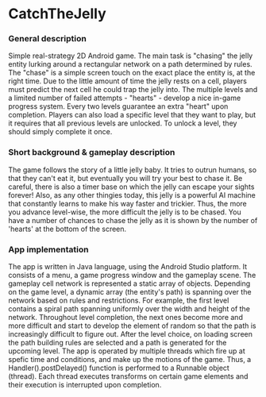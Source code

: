 # CatchTheJelly

<h3> General description </h3>

Simple real-strategy 2D Android game. The main task is "chasing" the jelly entity lurking around a rectangular network on a path determined by rules. The "chase" is a simple screen touch on the exact place the entity is, at the right time. Due to the little amount of time the jelly rests on a cell, players must predict the next cell he could trap the jelly into.
The multiple levels and a limited number of failed attempts - "hearts" - develop a nice in-game progress system. Every two levels guarantee an extra "heart" upon completion.
Players can also load a specific level that they want to play, but it requires that all previous levels are unlocked. To unlock a level, they should simply complete it once.

<h3> Short background & gameplay description </h3>

The game follows the story of a little jelly baby. It tries to outrun humans, so that they can't eat it, but eventually you will try your best to chase it. Be careful, there is also a timer base on which the jelly can escape your sights forever! Also, as any other thingies today, this jelly is a powerful AI machine that constantly learns to make his way faster and trickier. Thus, the more you advance level-wise, the more difficult the jelly is to be chased.
You have a number of chances to chase the jelly as it is shown by the number of 'hearts' at the bottom of the screen.

<h3> App implementation </h3>

The app is written in Java language, using the Android Studio platform. It consists of a menu, a game progress window and the gameplay scene.
The gameplay cell network is represented a static array of objects. Depending on the game level, a dynamic array (the entity's path) is spanning over the network based on rules and restrictions. For example, the first level contains a spiral path spanning uniformly over the width and height of the network. Throughout level completion, the next ones become more and more difficult and start to develop the element of random so that the path is increasingly difficult to figure out.
After the level choice, on loading screen the path building rules are selected and a path is generated for the upcoming level.
The app is operated by multiple threads which fire up at spefic time and conditions, and make up the motions of the game. Thus, a Handler().postDelayed() function is performed to a Runnable object (thread). Each thread executes transforms on certain game elements and their execution is interrupted upon completion.
